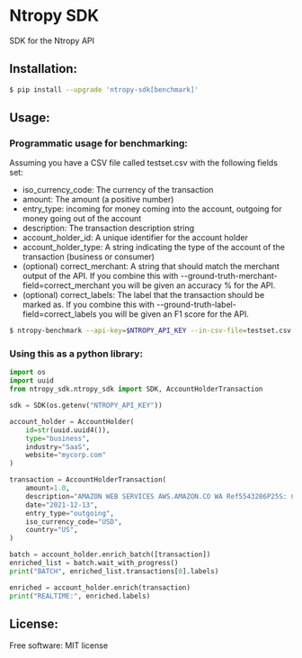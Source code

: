 # Ntropy SDK

SDK for the Ntropy API

## Installation:

```bash
$ pip install --upgrade 'ntropy-sdk[benchmark]'
```

## Usage:
### Programmatic usage for benchmarking:
Assuming you have a CSV file called testset.csv with the following fields set:
* iso_currency_code: The currency of the transaction
* amount: The amount (a positive number)
* entry_type: incoming for money coming into the account, outgoing for money going out of the account
* description: The transaction description string
* account_holder_id: A unique identifier for the account holder
* account_holder_type: A string indicating the type of the account of the transaction (business or consumer)
* (optional) correct_merchant: A string that should match the merchant output of the API. If you combine this with --ground-truth-merchant-field=correct_merchant you will be given an accuracy % for the API.
* (optional) correct_labels: The label that the transaction should be marked as. If you combine this with --ground-truth-label-field=correct_labels you will be given an F1 score for the API.


```bash
$ ntropy-benchmark --api-key=$NTROPY_API_KEY --in-csv-file=testset.csv --out-csv-file=enriched.csv --ground-truth-label-field=correct_labels
```

### Using this as a python library:

```python
import os
import uuid
from ntropy_sdk.ntropy_sdk import SDK, AccountHolderTransaction

sdk = SDK(os.getenv("NTROPY_API_KEY"))

account_holder = AccountHolder(
    id=str(uuid.uuid4()),
    type="business",
    industry="SaaS",
    website="mycorp.com"
)

transaction = AccountHolderTransaction(
    amount=1.0,
    description="AMAZON WEB SERVICES AWS.AMAZON.CO WA Ref5543286P25S: Crd15",
    date="2021-12-13",
    entry_type="outgoing",
    iso_currency_code="USD",
    country="US",
)

batch = account_holder.enrich_batch([transaction])
enriched_list = batch.wait_with_progress()
print("BATCH", enriched_list.transactions[0].labels)

enriched = account_holder.enrich(transaction)
print("REALTIME:", enriched.labels)
```

## License:
Free software: MIT license


